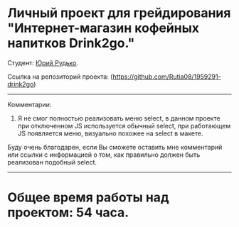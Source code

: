 # Личный проект для грейдирования "Интернет-магазин кофейных напитков Drink2go."

Студент: [Юрий Рудько](https://up.htmlacademy.ru/adaptive/25/user/1959291).

Ссылка на репозиторий проекта: (https://github.com/Rutia08/1959291-drink2go)

*****************************************************************************************
Комментарии: 

1. Я не смог полностью реализовать меню select, в данном проекте при отключенном JS используется обычный select, при работающем JS появляется меню, визуально похожее на select в макете.

Буду очень благодарен, если Вы сможете оставить мне комментарий или ссылки с информацией о том, как правильно должен быть реализован подобный select.

*****************************************************************************************

# Общее время работы над проектом: 54 часа.
